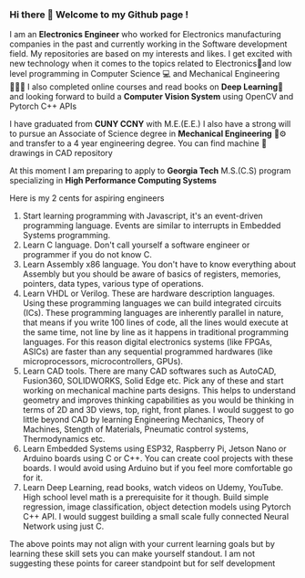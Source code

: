 ### Hi there 👋 Welcome to my Github page !
I am an <b>Electronics Engineer</b> who worked for Electronics manufacturing companies in the past and currently working in the Software development field. My repositories are based on my interests and likes. I get excited with new technology when it comes to the topics related to Electronics🪫and low level programming in Computer Science 💻 and Mechanical Engineering 👷🏼‍♂️ I also completed online courses and read books on <b>Deep Learning</b>🧠 and looking forward to build a <b>Computer Vision System</b> using OpenCV and Pytorch C++ APIs

I have graduated from <b>CUNY CCNY</b> with M.E.(E.E.) I also have a strong will to pursue an Associate of Science degree in <b>Mechanical Engineering</b> 🚜⚙️ and transfer to a 4 year engineering degree. You can find machine 🔩 drawings in CAD repository

At this moment I am preparing to apply to <b>Georgia Tech</b> M.S.(C.S) program specializing in <b>High Performance Computing Systems </b> 

Here is my 2 cents for aspiring engineers
1. Start learning programming with Javascript, it's an event-driven programming language. Events are similar to interrupts in Embedded Systems programming.
2. Learn C language. Don't call yourself a software engineer or programmer if you do not know C.
3. Learn Assembly x86 language. You don't have to know everything about Assembly but you should be aware of basics of registers, memories, pointers, data types, various type of operations.
4. Learn VHDL or Verilog. These are hardware description languages. Using these programming languages we can build integrated circuits (ICs). These programming languages are inherently parallel in nature, that means if you write 100 lines of code, all the lines would execute at the same time, not line by line as it happens in traditional programming languages. For this reason digital electronics systems (like FPGAs, ASICs) are faster than any sequential programmed hardwares (like microprocessors, microcontrollers, GPUs).
5. Learn CAD tools. There are many CAD softwares such as AutoCAD, Fusion360, SOLIDWORKS, Solid Edge etc. Pick any of these and start working on mechanical machine parts designs. This helps to understand geometry and improves thinking capabilities as you would be thinking in terms of 2D and 3D views, top, right, front planes. I would suggest to go little beyond CAD by learning Engineering Mechanics, Theory of Machines, Stength of Materials, Pneumatic control systems, Thermodynamics etc.
6. Learn Embedded Systems using ESP32, Raspberry Pi, Jetson Nano or Arduino boards using C or C++. You can create cool projects with these boards. I would avoid using Arduino but if you feel more comfortable go for it.
7. Learn Deep Learning, read books, watch videos on Udemy, YouTube. High school level math is a prerequisite for it though. Build simple regression, image classification, object detection models using Pytorch C++ API. I would suggest building a small scale fully connected Neural Network using just C.

The above points may not align with your current learning goals but by learning these skill sets you can make yourself standout. I am not suggesting these points for career standpoint but for self development 


